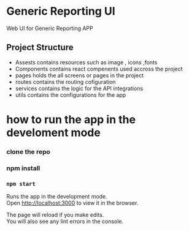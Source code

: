# Generic Reporting UI

Web UI for Generic Reporting APP

## Project Structure

- Assests
  contains resources such as image , icons ,fonts
- Components
  contains react compenents used accross the project
- pages
  holds the all screens or pages in the project
- routes
  contains the routing cofiguration
- services
  contains the logic for the API integrations
- utils
  contains the configurations for the app

# how to run the app in the develoment mode

### clone the repo

### npm install

### `npm start`

Runs the app in the development mode.\
Open [http://localhost:3000](http://localhost:3000) to view it in the browser.

The page will reload if you make edits.\
You will also see any lint errors in the console.
